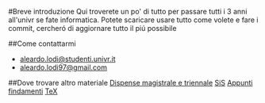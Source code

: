 #Breve introduzione
Qui troverete un po' di tutto per passare tutti i 3 anni all'univr se fate informatica. Potete scaricare usare tutto come volete e fare i commit, cercheró di  aggiornare tutto il piú possibile

##Come contattarmi
- <aleardo.lodi@studenti.univr.it>
- <aleardo.lodi97@gmail.com>

##Dove trovare altro materiale
[Dispense magistrale e triennale](https://github.com/davbianchi/dispense-info-univr)
[SiS](https://github.com/JackHack96/logic-synthesis)
[Appunti findamenti](https://github.com/JackHack96/Appunti-Fondamenti-Informatica)
[TeX](https://tex.stackexchange.com)
